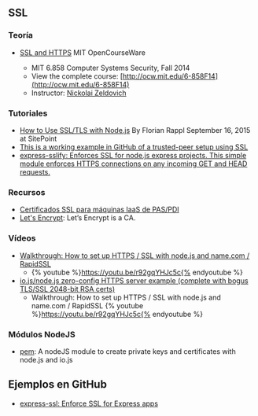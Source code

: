 ## SSL

### Teoría

* [SSL and HTTPS](https://youtu.be/S2iBR2ZlZf0) MIT OpenCourseWare

  - MIT 6.858 Computer Systems Security, Fall 2014
  - View the complete course: [http://ocw.mit.edu/6-858F14](http://ocw.mit.edu/6-858F14)
  - Instructor: [Nickolai Zeldovich](https://www.youtube.com/user/chebureka)

### Tutoriales

* [How to Use SSL/TLS with Node.js](https://www.sitepoint.com/how-to-use-ssltls-with-node-js/) By Florian Rappl  September 16, 2015 at SitePoint
* [This is a working example in GitHub of a trusted-peer setup using SSL](https://github.com/coolaj86/nodejs-ssl-trusted-peer-example)
* [express-sslify: Enforces SSL for node.js express projects. This simple module enforces HTTPS connections on any incoming GET and HEAD requests.](https://www.npmjs.com/package/express-sslify)

### Recursos
* [Certificados SSL para máquinas IaaS de PAS/PDI](https://docs.google.com/document/d/1noIAcAEzX1PuxxSLWuiTKzkLurAm9fL6vUmZN-A-kpE/edit#heading=h.32nscii6jiop)
* [Let's Encrypt](https://letsencrypt.org/docs/): Let’s Encrypt is a CA.

### Vídeos

* [Walkthrough: How to set up HTTPS / SSL with node.js and name.com / RapidSSL](https://youtu.be/r92gqYHJc5c)
  - {% youtube %}https://youtu.be/r92gqYHJc5c{% endyoutube %}
* [io.js/node.js zero-config HTTPS server example (complete with bogus TLS/SSL 2048-bit RSA certs)](https://github.com/coolaj86/nodejs-ssl-example)
  - Walkthrough: How to set up HTTPS / SSL with node.js and name.com / RapidSSL
    {% youtube %}https://youtu.be/r92gqYHJc5c{% endyoutube %}

### Módulos NodeJS
* [pem](https://www.npmjs.com/package/pem):  A nodeJS module to create private keys and certificates with node.js and io.js

## Ejemplos en GitHub
* [express-ssl: Enforce SSL for Express apps](https://www.npmjs.com/package/express-ssl)
